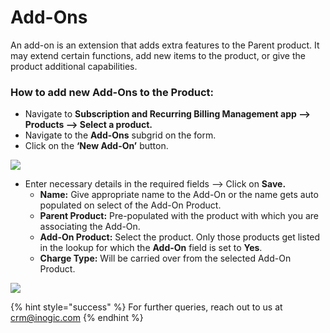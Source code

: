 # Add-Ons

An add-on is an extension that adds extra features to the Parent product. It may extend certain functions, add new items to the product, or give the product additional capabilities.

### How to add new Add-Ons to the Product:

* Navigate to **Subscription and Recurring Billing Management app --> Products --> Select a product.**&#x20;
* Navigate to the **Add-Ons** subgrid on the form.&#x20;
* Click on the **‘New Add-On’** button.

![](../../.gitbook/assets/Add-on\_1.png)

* Enter necessary details in the required fields --> Click on **Save.**
  * **Name:** Give appropriate name to the Add-On or the name gets auto populated on select of the Add-On Product.&#x20;
  * **Parent Product:** Pre-populated with the product with which you are associating the Add-On.&#x20;
  * **Add-On Product:** Select the product. Only those products get listed in the lookup for which the **Add-On** field  is set to **Yes**.&#x20;
  * **Charge Type:** Will be carried over from the selected Add-On Product.

![](../../.gitbook/assets/Add-on\_2.png)

{% hint style="success" %}
For further queries, reach out to us at [crm@inogic.com](mailto:crm@inogic.com)
{% endhint %}

